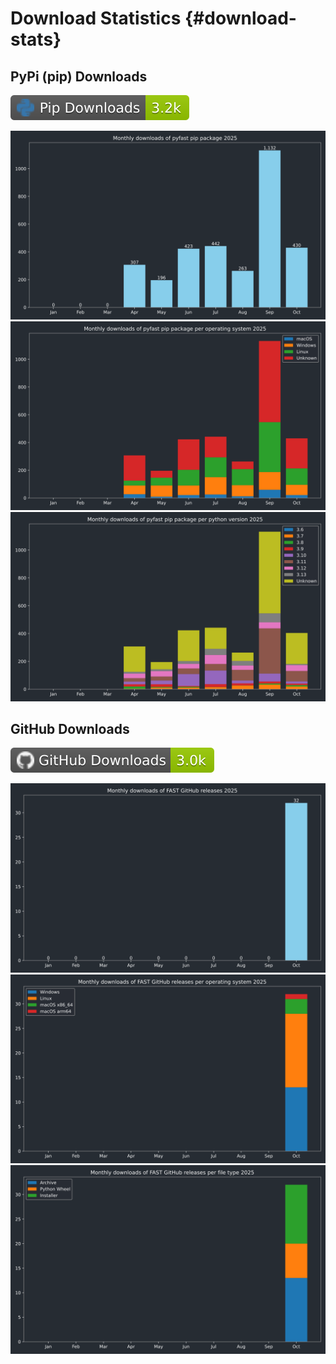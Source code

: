 Download Statistics {#download-stats}
==================================

PyPi (pip) Downloads
--------------------
![](https://raw.githubusercontent.com/FAST-Imaging/pip-download-statistics/refs/heads/main/badges/all_time.svg)

![](https://raw.githubusercontent.com/FAST-Imaging/pip-download-statistics/refs/heads/main/plots/2025.svg)
![](https://raw.githubusercontent.com/FAST-Imaging/pip-download-statistics/refs/heads/main/plots/2025-OS.svg)
![](https://raw.githubusercontent.com/FAST-Imaging/pip-download-statistics/refs/heads/main/plots/2025-python-version.svg)

GitHub Downloads
--------------------
![](https://raw.githubusercontent.com/FAST-Imaging/github-statistics/refs/heads/main/badges/total.svg)

![](https://raw.githubusercontent.com/FAST-Imaging/github-statistics/refs/heads/main/plots/2025.svg)
![](https://raw.githubusercontent.com/FAST-Imaging/github-statistics/refs/heads/main/plots/2025-OS.svg)
![](https://raw.githubusercontent.com/FAST-Imaging/github-statistics/refs/heads/main/plots/2025-file-type.svg)
